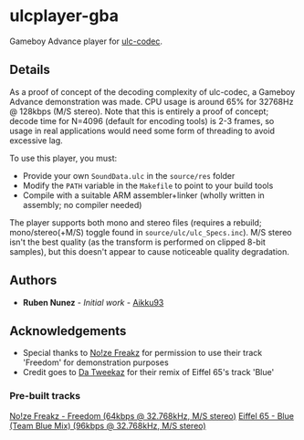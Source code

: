 # ulcplayer-gba
Gameboy Advance player for [ulc-codec](https://github.com/Aikku93/ulc-codec).

## Details

As a proof of concept of the decoding complexity of ulc-codec, a Gameboy Advance demonstration was made. CPU usage is around 65% for 32768Hz @ 128kbps (M/S stereo). Note that this is entirely a proof of concept; decode time for N=4096 (default for encoding tools) is 2-3 frames, so usage in real applications would need some form of threading to avoid excessive lag.

To use this player, you must:
* Provide your own ```SoundData.ulc``` in the ```source/res``` folder
* Modify the ```PATH``` variable in the ```Makefile``` to point to your build tools
* Compile with a suitable ARM assembler+linker (wholly written in assembly; no compiler needed)

The player supports both mono and stereo files (requires a rebuild; mono/stereo(+M/S) toggle found in ```source/ulc/ulc_Specs.inc```). M/S stereo isn't the best quality (as the transform is performed on clipped 8-bit samples), but this doesn't appear to cause noticeable quality degradation.

## Authors
* **Ruben Nunez** - *Initial work* - [Aikku93](https://github.com/Aikku93)

## Acknowledgements
* Special thanks to [No!ze Freakz](https://soundcloud.com/user-462957379) for permission to use their track 'Freedom' for demonstration purposes
* Credit goes to [Da Tweekaz](https://soundcloud.com/datweekaz) for their remix of Eiffel 65's track 'Blue'

### Pre-built tracks

[No!ze Freakz - Freedom (64kbps @ 32.768kHz, M/S stereo)](No!ze%20Freakz%20-%20Freedom%20(64k).gba)
[Eiffel 65 - Blue (Team Blue Mix) (96kbps @ 32.768kHz, M/S stereo)](Eiffel%2065%20-%20Blue%20(Team%20Blue%20Mix)%20-%20Da%20Tweekaz%20(96k).gba)
